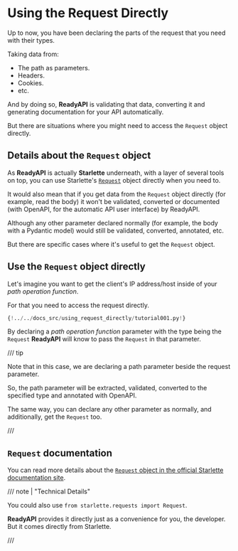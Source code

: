 # Using the Request Directly

Up to now, you have been declaring the parts of the request that you need with their types.

Taking data from:

- The path as parameters.
- Headers.
- Cookies.
- etc.

And by doing so, **ReadyAPI** is validating that data, converting it and generating documentation for your API automatically.

But there are situations where you might need to access the `Request` object directly.

## Details about the `Request` object

As **ReadyAPI** is actually **Starlette** underneath, with a layer of several tools on top, you can use Starlette's <a href="https://www.starlette.io/requests/" class="external-link" target="_blank">`Request`</a> object directly when you need to.

It would also mean that if you get data from the `Request` object directly (for example, read the body) it won't be validated, converted or documented (with OpenAPI, for the automatic API user interface) by ReadyAPI.

Although any other parameter declared normally (for example, the body with a Pydantic model) would still be validated, converted, annotated, etc.

But there are specific cases where it's useful to get the `Request` object.

## Use the `Request` object directly

Let's imagine you want to get the client's IP address/host inside of your _path operation function_.

For that you need to access the request directly.

```Python hl_lines="1  7-8"
{!../../docs_src/using_request_directly/tutorial001.py!}
```

By declaring a _path operation function_ parameter with the type being the `Request` **ReadyAPI** will know to pass the `Request` in that parameter.

/// tip

Note that in this case, we are declaring a path parameter beside the request parameter.

So, the path parameter will be extracted, validated, converted to the specified type and annotated with OpenAPI.

The same way, you can declare any other parameter as normally, and additionally, get the `Request` too.

///

## `Request` documentation

You can read more details about the <a href="https://www.starlette.io/requests/" class="external-link" target="_blank">`Request` object in the official Starlette documentation site</a>.

/// note | "Technical Details"

You could also use `from starlette.requests import Request`.

**ReadyAPI** provides it directly just as a convenience for you, the developer. But it comes directly from Starlette.

///
